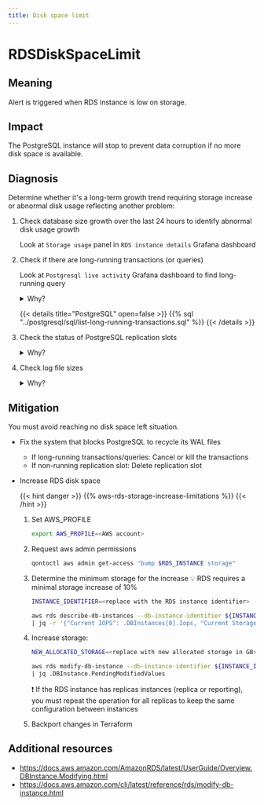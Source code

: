 ```yaml
---
title: Disk space limit
---
```


# RDSDiskSpaceLimit

## Meaning

Alert is triggered when RDS instance is low on storage.

## Impact

The PostgreSQL instance will stop to prevent data corruption if no more disk space is available.

## Diagnosis

Determine whether it's a long-term growth trend requiring storage increase or abnormal disk usage reflecting another problem:

1. Check database size growth over the last 24 hours to identify abnormal disk usage growth

    Look at `Storage usage` panel in `RDS instance details` Grafana dashboard

1. Check if there are long-running transactions (or queries)

    Look at `Postgresql live activity` Grafana dashboard to find long-running query

    <details>
    <summary>Why?</summary>
    {{< postgresql-long-running-transaction-impacts >}}
    </details>

    {{< details title="PostgreSQL" open=false >}}
{{% sql "../postgresql/sql/list-long-running-transactions.sql" %}}
    {{< /details >}}

1. Check the status of PostgreSQL replication slots

    <details>
    <summary>Why?</summary>
    PostgreSQL keeps WAL files on its disk until the replication slot client acknowledges they consumed it.
    </details>

1. Check log file sizes

    <details>
    <summary>Why?</summary>
    PostgreSQL logs could consume large disk space.

    Usually related to:
    - Connection/disconnections
    - Slow queries
    - PGaudit logs
    - Internal errors
    - Temporary files

    PostgreSQL parameters:
    - `log_temp_files` can be set to log temporary file creation above a size threshold
    - `temp_file_limit` parameter can be set to avoid over-usage: <https://www.postgresql.org/docs/16/runtime-config-resource.html#RUNTIME-CONFIG-RESOURCE-DISK>
    </details>

## Mitigation

You must avoid reaching no disk space left situation.

- Fix the system that blocks PostgreSQL to recycle its WAL files

  - If long-running transactions/queries: Cancel or kill the transactions
  - If non-running replication slot: Delete replication slot

- Increase RDS disk space

    {{< hint danger >}}
{{% aws-rds-storage-increase-limitations %}}
{{< /hint >}}

    1. Set AWS_PROFILE

        ```bash
        export AWS_PROFILE=<AWS account>
        ```

    2. Request aws admin permissions

        ```bash
        qontoctl aws admin get-access "bump $RDS_INSTANCE storage"
        ```

    3. Determine the minimum storage for the increase
        💡 RDS requires a minimal storage increase of 10%

        ```bash
        INSTANCE_IDENTIFIER=<replace with the RDS instance identifier>
        ```

        ```bash
        aws rds describe-db-instances --db-instance-identifier ${INSTANCE_IDENTIFIER} \
        | jq -r '{"Current IOPS": .DBInstances[0].Iops, "Current Storage Limit": .DBInstances[0].AllocatedStorage, "New minimum storage size": ((.DBInstances[0].AllocatedStorage|tonumber)+(.DBInstances[0].AllocatedStorage|tonumber*0.1|floor))}'
        ```

    4. Increase storage:

        ```bash
        NEW_ALLOCATED_STORAGE=<replace with new allocated storage in GB>
        ```

        ```bash
        aws rds modify-db-instance --db-instance-identifier ${INSTANCE_IDENTIFIER} --allocated-storage ${NEW_ALLOCATED_STORAGE} --apply-immediately \
        | jq .DBInstance.PendingModifiedValues
        ```

        ❗ If the RDS instance has replicas instances (replica or reporting), you must repeat the operation for all replicas to keep the same configuration between instances

    5. Backport changes in Terraform

## Additional resources

- <https://docs.aws.amazon.com/AmazonRDS/latest/UserGuide/Overview.DBInstance.Modifying.html>
- <https://docs.aws.amazon.com/cli/latest/reference/rds/modify-db-instance.html>
